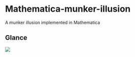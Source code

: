 # Mathematica-munker-illusion

A munker illusion implemented in Mathematica

## Glance

![](https://user-images.githubusercontent.com/20282795/60311624-a7b98280-998a-11e9-9133-5451b67c2f53.png)
